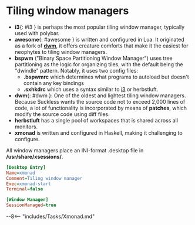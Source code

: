 # Tiling window managers

- **i3**{: #i3 } is perhaps the most popular tiling window manager, typically used with polybar.
- **awesome**{: #awesome } is written and configured in Lua. It originated as a fork of [**dwm**](#dwm), it offers creature comforts that make it the easiest for neophytes to tiling window managers.
- **bspwm** ("Binary Space Partitioning Window Manager") uses tree partitioning as the logic for organizing tiles, with the default being the "dwindle" pattern. 
Notably, it uses two config files: 
    - **.bspwmrc** which determines what programs to autoload but doesn't contain any key bindings
    - **.sxhkdrc** which uses a syntax similar to [i3](#i3) or herbstluft.
- **dwm**{: #dwm }: One of the oldest and lightest tiling window managers. 
Because Suckless wants the source code not to exceed 2,000 lines of code, a lot of functionality is incorporated by means of **patches**, which modify the source code using diff files. 
- **herbstluft** has a single pool of workspaces that is shared across all monitors.
- **xmonad** is written and configured in Haskell, making it challenging to configure.

All window managers place an INI-format .desktop file in **/usr/share/xsessions/**.

```ini title="xmonad.desktop"
[Desktop Entry]
Name=xmonad
Comment=Tiling window manager
Exec=xmonad-start
Terminal=false

[Window Manager]
SessionManaged=true
```


--8<-- "includes/Tasks/Xmonad.md"
